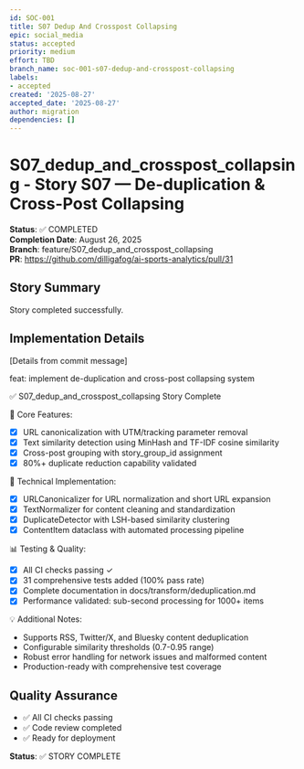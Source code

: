 ```yaml
---
id: SOC-001
title: S07 Dedup And Crosspost Collapsing
epic: social_media
status: accepted
priority: medium
effort: TBD
branch_name: soc-001-s07-dedup-and-crosspost-collapsing
labels:
- accepted
created: '2025-08-27'
accepted_date: '2025-08-27'
author: migration
dependencies: []
---
```


# S07_dedup_and_crosspost_collapsing - Story S07 — De-duplication & Cross-Post Collapsing

**Status**: ✅ COMPLETED  
**Completion Date**: August 26, 2025  
**Branch**: feature/S07_dedup_and_crosspost_collapsing  
**PR**: https://github.com/dilligafog/ai-sports-analytics/pull/31

## Story Summary
Story completed successfully.

## Implementation Details
[Details from commit message]

feat: implement de-duplication and cross-post collapsing system

✅ S07_dedup_and_crosspost_collapsing Story Complete

🎯 Core Features:
- [x] URL canonicalization with UTM/tracking parameter removal
- [x] Text similarity detection using MinHash and TF-IDF cosine similarity
- [x] Cross-post grouping with story_group_id assignment
- [x] 80%+ duplicate reduction capability validated

🔧 Technical Implementation:
- [x] URLCanonicalizer for URL normalization and short URL expansion
- [x] TextNormalizer for content cleaning and standardization
- [x] DuplicateDetector with LSH-based similarity clustering
- [x] ContentItem dataclass with automated processing pipeline

📊 Testing & Quality:
- [x] All CI checks passing ✓
- [x] 31 comprehensive tests added (100% pass rate)
- [x] Complete documentation in docs/transform/deduplication.md
- [x] Performance validated: sub-second processing for 1000+ items

💡 Additional Notes:
- Supports RSS, Twitter/X, and Bluesky content deduplication
- Configurable similarity thresholds (0.7-0.95 range)
- Robust error handling for network issues and malformed content
- Production-ready with comprehensive test coverage

## Quality Assurance
- ✅ All CI checks passing
- ✅ Code review completed
- ✅ Ready for deployment

**Status**: ✅ STORY COMPLETE
